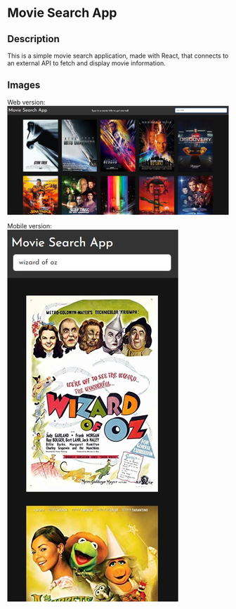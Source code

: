# Movie Search App

## Description
This is a simple movie search application, made with React, that connects to an external API to fetch and display movie information.

## Images
Web version:
![Movie Search App Web Image](img/movieSearchApp1.jpg?raw=true "Title")

Mobile version:
<br/>
![Movie Search App Mobile Image](img/MovieSearchApp3.jpg?raw=true "Title")

